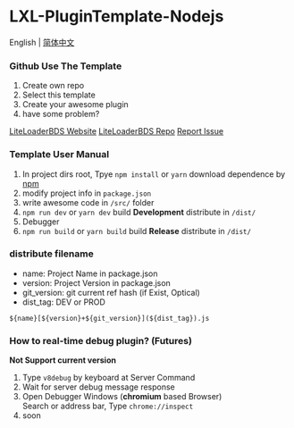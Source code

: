# LXL-PluginTemplate-Nodejs

English | [简体中文](README_zh-cn.md)

### Github Use The Template
1. Create own repo
2. Select this template
3. Create your awesome plugin
4. have some problem?

[LiteLoaderBDS Website](https://www.litebds.com/)
[LiteLoaderBDS Repo](https://github.com/LiteLDev/LiteLoaderBDS)
[Report Issue](https://github.com/CoachRun/LXL-PluginTemplate-Nodejs/issues)

### Template User Manual

1. In project dirs root, Tpye `npm install` or `yarn` download dependence by [npm](https://nodejs.org/)
2. modify project info in `package.json`
3. write awesome code in `/src/` folder
4. `npm run dev` or `yarn dev` build **Development** distribute in `/dist/`
5. Debugger
6. `npm run build` or `yarn build` build **Release** distribute in `/dist/`

### distribute filename

- name: Project Name in package.json
- version: Project Version in package.json
- git_version: git current ref hash (if Exist, Optical)
- dist_tag: DEV or PROD

`${name}[${version}+${git_version}](${dist_tag}).js`


### How to real-time debug plugin? (Futures)
**Not Support current version**

1. Type `v8debug` by keyboard at Server Command
2. Wait for server debug message response
3. Open Debugger Windows (**chromium** based Browser)  
Search or address bar, Type `chrome://inspect`  
4. soon
